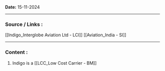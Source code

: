 
**Date:** 15-11-2024

---
### Source / Links : 
[[Indigo_Interglobe Aviation Ltd - LCI]]
[[Aviation_India - SI]]


---
### Content : 

1. Indigo is a [[LCC_Low Cost Carrier - BM]] 

